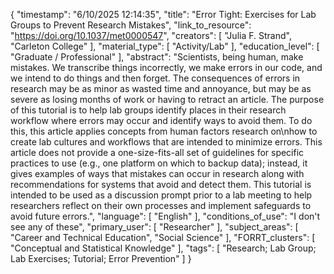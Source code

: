 {
    "timestamp": "6/10/2025 12:14:35",
    "title": "Error Tight: Exercises for Lab Groups to Prevent Research Mistakes",
    "link_to_resource": "https://doi.org/10.1037/met0000547",
    "creators": [
        "Julia F. Strand",
        "Carleton College"
    ],
    "material_type": [
        "Activity/Lab"
    ],
    "education_level": [
        "Graduate / Professional"
    ],
    "abstract": "Scientists, being human, make mistakes. We transcribe things incorrectly, we make errors in our code, and we intend to do things and then forget. The consequences of errors in research may be as minor as wasted time and annoyance, but may be as severe as losing months of work or having to retract an article. The purpose of this tutorial is to help lab groups identify places in their research workflow where errors may occur and identify ways to avoid them. To do this, this article applies concepts from human factors research on\nhow to create lab cultures and workflows that are intended to minimize errors. This article does not provide a one-size-fits-all set of guidelines for specific practices to use (e.g., one platform on which to backup data); instead, it gives examples of ways that mistakes can occur in research along with recommendations for systems that avoid and detect them. This tutorial is intended to be used as a discussion prompt prior to a lab meeting to help researchers reflect on their own processes and implement safeguards to avoid future errors.",
    "language": [
        "English"
    ],
    "conditions_of_use": "I don't see any of these",
    "primary_user": [
        "Researcher"
    ],
    "subject_areas": [
        "Career and Technical Education",
        "Social Science"
    ],
    "FORRT_clusters": [
        "Conceptual and Statistical Knowledge"
    ],
    "tags": [
        "Research; Lab Group; Lab Exercises; Tutorial; Error Prevention"
    ]
}